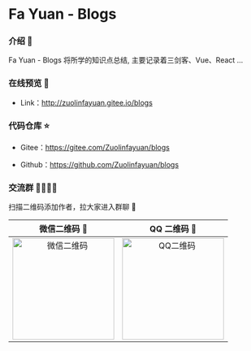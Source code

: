 # Fa Yuan - Blogs

### 介绍 📖

Fa Yuan - Blogs 将所学的知识点总结, 主要记录着三剑客、Vue、React ...

### 在线预览 👀

- Link：http://zuolinfayuan.gitee.io/blogs

### 代码仓库 ⭐

- Gitee：https://gitee.com/Zuolinfayuan/blogs

- Github：https://github.com/Zuolinfayuan/blogs

### 交流群 👨‍👨‍👦‍👦

扫描二维码添加作者，拉大家进入群聊 🤪

|                                      微信二维码 🏡                                       |                                      QQ 二维码 🏡                                      |
| :--------------------------------------------------------------------------------------: | :------------------------------------------------------------------------------------: |
| <img src="https://s1.ax1x.com/2023/08/19/pP3TWbq.md.jpg" alt="微信二维码" width="200" /> | <img src="https://s1.ax1x.com/2023/08/19/pP3ThV0.md.png" alt="QQ二维码" width="200" /> |
